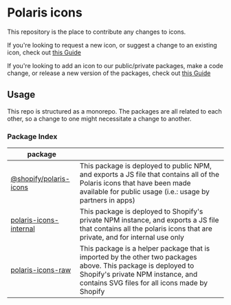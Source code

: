 # Polaris icons

This repository is the place to contribute any changes to icons.

If you're looking to request a new icon, or suggest a change to an existing icon, check out [this Guide](./CONTRIBUTING-DESIGN.md)

If you're looking to add an icon to our public/private packages, make a code change, or release a new version of the packages, check out [this Guide](./CONTRIBUTING-CODING.md)

## Usage

This repo is structured as a monorepo. The packages are all related to each other, so a change to one might necessitate a change to another.

### Package Index

| package |     |
| ------- | --- |
| [@shopify/polaris-icons](packages/polaris-icons) | This package is deployed to public NPM, and exports a JS file that contains all of the Polaris icons that have been made available for public usage (i.e.: usage by partners in apps) |
| [polaris-icons-internal](packages/polaris-icons-internal) | This package is deployed to Shopify's private NPM instance, and exports a JS file that contains all the polaris icons that are private, and for internal use only |
| [polaris-icons-raw](packages/polaris-icons-raw) | This package is a helper package that is imported by the other two packages above. This package is deployed to Shopify's private NPM instance, and contains SVG files for all icons made by Shopify |